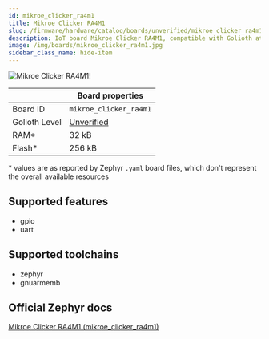 ```yaml
---
id: mikroe_clicker_ra4m1
title: Mikroe Clicker RA4M1
slug: /firmware/hardware/catalog/boards/unverified/mikroe_clicker_ra4m1
description: IoT board Mikroe Clicker RA4M1, compatible with Golioth at unverified level.
image: /img/boards/mikroe_clicker_ra4m1.jpg
sidebar_class_name: hide-item
---
```


[//]: # (This is an auto-generated file, do not edit! Changes to it will be lost upon re-generation)

![Mikroe Clicker RA4M1!](/img/boards/mikroe_clicker_ra4m1.jpg "Mikroe Clicker RA4M1")

|                | Board properties     |
| -------------  | -------------------- |
| Board ID       | `mikroe_clicker_ra4m1` |
| Golioth Level  | [Unverified](/firmware/hardware#unverified-boards) |
| RAM*           | 32 kB |
| Flash*         | 256 kB |

\* values are as reported by Zephyr `.yaml` board files, which don't represent the overall available resources



## Supported features

* gpio
* uart

## Supported toolchains

* zephyr
* gnuarmemb

## Official Zephyr docs

[Mikroe Clicker RA4M1 (mikroe_clicker_ra4m1)](https://docs.zephyrproject.org/latest/boards/mikroe/clicker_ra4m1/doc/index.html)

